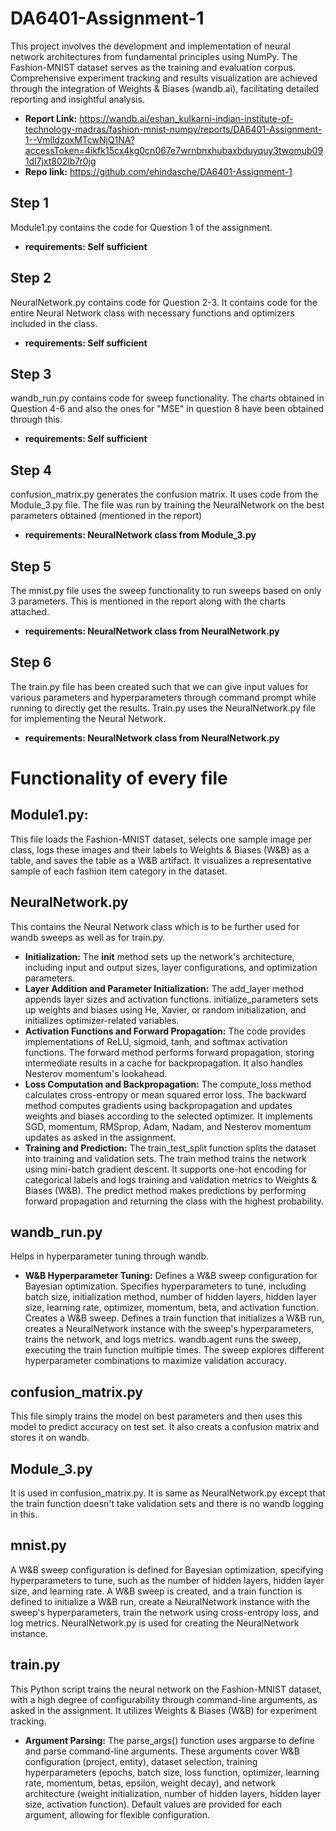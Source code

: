 # DA6401-Assignment-1
This project involves the development and implementation of neural network architectures from fundamental principles using NumPy. The Fashion-MNIST dataset serves as the training and evaluation corpus. Comprehensive experiment tracking and results visualization are achieved through the integration of Weights & Biases (wandb.ai), facilitating detailed reporting and insightful analysis.

- **Report Link:** https://wandb.ai/eshan_kulkarni-indian-institute-of-technology-madras/fashion-mnist-numpy/reports/DA6401-Assignment-1--VmlldzoxMTcwNjQ1NA?accessToken=4ikfk15cx4kg0cn067e7wrnbnxhubaxbduyquy3twomub091dl7jxt802lb7r0jg
- **Repo link:** https://github.com/ehindasche/DA6401-Assignment-1

## Step 1
Module1.py contains the code for Question 1 of the assignment.
- **requirements: Self sufficient**

## Step 2
NeuralNetwork.py contains code for Question 2-3. It contains code for the entire Neural Network class with necessary functions and optimizers included in the class.
- **requirements: Self sufficient**

## Step 3
wandb_run.py contains code for sweep functionality. The charts obtained in Question 4-6 and also the ones for "MSE" in question 8 have been obtained through this.
- **requirements: Self sufficient**

## Step 4
confusion_matrix.py generates the confusion matrix. It uses code from the Module_3.py file.
The file was run by training the NeuralNetwork on the best parameters obtained (mentioned in the report)
- **requirements: NeuralNetwork class from Module_3.py**

## Step 5
The mnist.py file uses the sweep functionality to run sweeps based on only 3 parameters. This is mentioned in the report along with the charts attached. 
- **requirements: NeuralNetwork class from NeuralNetwork.py**

## Step 6
The train.py file has been created such that we can give input values for various parameters and hyperparameters through command prompt while running to directly get the results. Train.py uses the NeuralNetwork.py file for implementing the Neural Network.
- **requirements: NeuralNetwork class from NeuralNetwork.py**

# Functionality of every file

## Module1.py:
This file loads the Fashion-MNIST dataset, selects one sample image per class, logs these images and their labels to Weights & Biases (W&B) as a table, and saves the table as a W&B artifact. It visualizes a representative sample of each fashion item category in the dataset.

## NeuralNetwork.py
This contains the Neural Network class which is to be further used for wandb sweeps as well as for train.py. 
- **Initialization:** The __init__ method sets up the network's architecture, including input and output sizes, layer configurations, and optimization parameters.
- **Layer Addition and Parameter Initialization:** The add_layer method appends layer sizes and activation functions. initialize_parameters sets up weights and biases using He, Xavier, or random initialization, and initializes optimizer-related variables.
- **Activation Functions and Forward Propagation:** The code provides implementations of ReLU, sigmoid, tanh, and softmax activation functions. The forward method performs forward propagation, storing intermediate results in a cache for backpropagation. It also handles Nesterov momentum's lookahead.
- **Loss Computation and Backpropagation:** The compute_loss method calculates cross-entropy or mean squared error loss. The backward method computes gradients using backpropagation and updates weights and biases according to the selected optimizer. It implements SGD, momentum, RMSprop, Adam, Nadam, and Nesterov momentum updates as asked in the assignment.
- **Training and Prediction:** The train_test_split function splits the dataset into training and validation sets. The train method trains the network using mini-batch gradient descent. It supports one-hot encoding for categorical labels and logs training and validation metrics to Weights & Biases (W&B). The predict method makes predictions by performing forward propagation and returning the class with the highest probability.

## wandb_run.py
Helps in hyperparameter tuning through wandb.
- **W&B Hyperparameter Tuning:** Defines a W&B sweep configuration for Bayesian optimization. Specifies hyperparameters to tune, including batch size, initialization method, number of hidden layers, hidden layer size, learning rate, optimizer, momentum, beta, and activation function. Creates a W&B sweep. Defines a train function that initializes a W&B run, creates a NeuralNetwork instance with the sweep's hyperparameters, trains the network, and logs metrics. wandb.agent runs the sweep, executing the train function multiple times. The sweep explores different hyperparameter combinations to maximize validation accuracy.

## confusion_matrix.py
This file simply trains the model on best parameters and then uses this model to predict accuracy on test set. It also creats a confusion matrix and stores it on wandb.

## Module_3.py
It is used in confusion_matrix.py. It is same as NeuralNetwork.py except that the train function doesn't take validation sets and there is no wandb logging in this.

## mnist.py
A W&B sweep configuration is defined for Bayesian optimization, specifying hyperparameters to tune, such as the number of hidden layers, hidden layer size, and learning rate. A W&B sweep is created, and a train function is defined to initialize a W&B run, create a NeuralNetwork instance with the sweep's hyperparameters, train the network using cross-entropy loss, and log metrics. NeuralNetwork.py is used for creating the NeuralNetwork instance.

## train.py
This Python script trains the neural network on the Fashion-MNIST dataset, with a high degree of configurability through command-line arguments, as asked in the assignment. It utilizes Weights & Biases (W&B) for experiment tracking.

- **Argument Parsing:** The parse_args() function uses argparse to define and parse command-line arguments. These arguments cover W&B configuration (project, entity), dataset selection, training hyperparameters (epochs, batch size, loss function, optimizer, learning rate, momentum, betas, epsilon, weight decay), and network architecture (weight initialization, number of hidden layers, hidden layer size, activation function). Default values are provided for each argument, allowing for flexible configuration.

